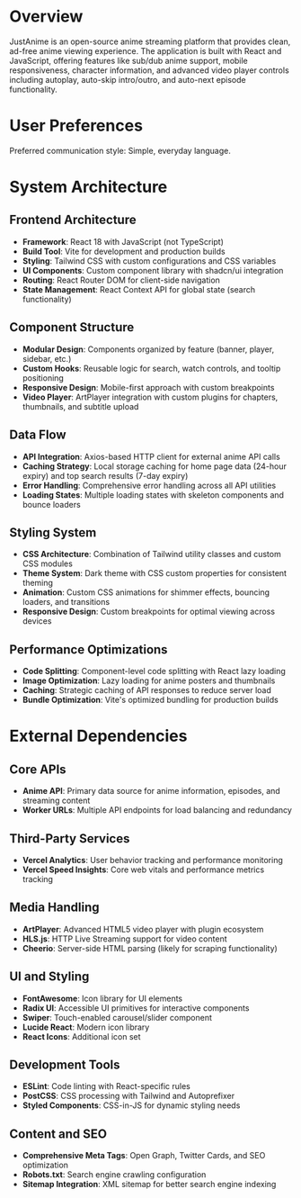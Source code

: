# Overview

JustAnime is an open-source anime streaming platform that provides clean, ad-free anime viewing experience. The application is built with React and JavaScript, offering features like sub/dub anime support, mobile responsiveness, character information, and advanced video player controls including autoplay, auto-skip intro/outro, and auto-next episode functionality.

# User Preferences

Preferred communication style: Simple, everyday language.

# System Architecture

## Frontend Architecture
- **Framework**: React 18 with JavaScript (not TypeScript)
- **Build Tool**: Vite for development and production builds
- **Styling**: Tailwind CSS with custom configurations and CSS variables
- **UI Components**: Custom component library with shadcn/ui integration
- **Routing**: React Router DOM for client-side navigation
- **State Management**: React Context API for global state (search functionality)

## Component Structure
- **Modular Design**: Components organized by feature (banner, player, sidebar, etc.)
- **Custom Hooks**: Reusable logic for search, watch controls, and tooltip positioning
- **Responsive Design**: Mobile-first approach with custom breakpoints
- **Video Player**: ArtPlayer integration with custom plugins for chapters, thumbnails, and subtitle upload

## Data Flow
- **API Integration**: Axios-based HTTP client for external anime API calls
- **Caching Strategy**: Local storage caching for home page data (24-hour expiry) and top search results (7-day expiry)
- **Error Handling**: Comprehensive error handling across all API utilities
- **Loading States**: Multiple loading states with skeleton components and bounce loaders

## Styling System
- **CSS Architecture**: Combination of Tailwind utility classes and custom CSS modules
- **Theme System**: Dark theme with CSS custom properties for consistent theming
- **Animation**: Custom CSS animations for shimmer effects, bouncing loaders, and transitions
- **Responsive Design**: Custom breakpoints for optimal viewing across devices

## Performance Optimizations
- **Code Splitting**: Component-level code splitting with React lazy loading
- **Image Optimization**: Lazy loading for anime posters and thumbnails
- **Caching**: Strategic caching of API responses to reduce server load
- **Bundle Optimization**: Vite's optimized bundling for production builds

# External Dependencies

## Core APIs
- **Anime API**: Primary data source for anime information, episodes, and streaming content
- **Worker URLs**: Multiple API endpoints for load balancing and redundancy

## Third-Party Services
- **Vercel Analytics**: User behavior tracking and performance monitoring
- **Vercel Speed Insights**: Core web vitals and performance metrics tracking

## Media Handling
- **ArtPlayer**: Advanced HTML5 video player with plugin ecosystem
- **HLS.js**: HTTP Live Streaming support for video content
- **Cheerio**: Server-side HTML parsing (likely for scraping functionality)

## UI and Styling
- **FontAwesome**: Icon library for UI elements
- **Radix UI**: Accessible UI primitives for interactive components
- **Swiper**: Touch-enabled carousel/slider component
- **Lucide React**: Modern icon library
- **React Icons**: Additional icon set

## Development Tools
- **ESLint**: Code linting with React-specific rules
- **PostCSS**: CSS processing with Tailwind and Autoprefixer
- **Styled Components**: CSS-in-JS for dynamic styling needs

## Content and SEO
- **Comprehensive Meta Tags**: Open Graph, Twitter Cards, and SEO optimization
- **Robots.txt**: Search engine crawling configuration
- **Sitemap Integration**: XML sitemap for better search engine indexing